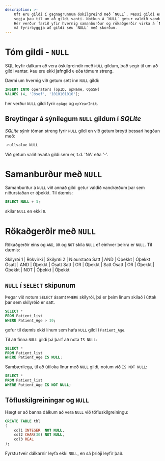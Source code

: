 ```yaml
---
description: >-
    Oft eru gildi í gagnagrunnum óskilgreind með `NULL`. Þessi gildi eru ekki tóm gildi, heldur 
    segja þau til um að gildi vanti. Notkun á `NULL` getur valdið vandræðum í SQL fyrirspurnum. 
    Hér verður farið yfir hvernig samanburður og rökaðgerðir virka á `NULL` gildum, og hvernig 
    má fyrirbyggja að gildi séu `NULL` með skorðum.
---
```


# Tóm gildi - `NULL`

SQL leyfir dálkum að vera óskilgreindir með `NULL` gildum, það segir til um að gildi vantar. Þau
eru ekki jafngild `0` eða tómum streng.

Dæmi um hvernig við getum sett inn `NULL` gildi:

```sql
INSERT INTO operators (opID, opName, OpSSN)
VALUES (4, 'Jósef', '1010101010');
```

hér verður `NULL` gildi fyrir `opAge` og `opYearInit`.

## Breytingar á sýnilegum `NULL` gildum í _SQLite_

_SQLite_ sýnir tóman streng fyrir `NULL` gildi en við getum breytt þessari hegðun með:

```bash
.nullvalue NULL 
```

Við getum valið hvaða gildi sem er, t.d. 'NA' eða '-'.

# Samanburður með `NULL`

Samanburður á `NULL` við annað gildi getur valdið vandræðum þar sem niðurstaðan er óþekkt. Til
dæmis:

```sql
SELECT NULL + 3;
```

skilar `NULL` en ekki `0`.

# Rökaðgerðir með `NULL`

Rökaðgerðir eins og `AND`, `OR` og `NOT` skila `NULL` ef einhver þeirra er `NULL`. Til dæmis:

Skilyrði 1 | Rökvirki | Skilyrði 2 | Niðurstaða
Satt | AND | Óþekkt | Óþekkt
Ósatt | AND | Óþekkt | Ósatt
Satt | OR | Óþekkt | Satt
Ósatt | OR | Óþekkt | Óþekkt
| NOT | Óþekkt | Óþekkt

## `NULL` í `SELECT` skipunum

Þegar við notum `SELECT` ásamt `WHERE` skilyrði, þá er þeim línum skilað í úttak þar sem
skilyrðið er satt.

```sql
SELECT *
FROM Patient_list
WHERE Patient_Age > 10;
```

gefur til dæmis ekki línum sem hafa `NULL` gildi í `Patient_Age`.

Til að finna `NULL` gildi þá þarf að nota `IS NULL`:

```sql
SELECT *
FROM Patient_list
WHERE Patient_Age IS NULL;
```

Sambærilega, til að útiloka línur með `NULL` gildi, notum við `IS NOT NULL`:

```sql
SELECT *
FROM Patient_list
WHERE Patient_Age IS NOT NULL;
```

## Töfluskilgreiningar og `NULL`

Hægt er að banna dálkum að vera `NULL` við töfluskilgreiningu:

```sql
CREATE TABLE tbl
(
    col1 INTEGER  NOT NULL,
    col2 CHAR(30) NOT NULL,
    col3 REAL
);
```

Fyrstu tveir dálkarnir leyfa ekki `NULL`, en sá þriðji leyfir það.
